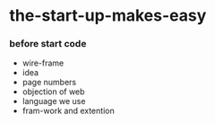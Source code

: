 # the-start-up-makes-easy

### before start code
 - wire-frame
 - idea
 - page numbers
 - objection of web
 - language we use
 - fram-work and extention
